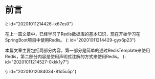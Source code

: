 # 前言
{: id="20201011214426-ix67es0"}

在上一篇文章中，已经学习了Redis数据库的基本知识，现在开始学习在SpringBoot项目中使用Redis。
{: id="20201011214429-gyx6p23"}

本篇文章主要包括两部分内容，第一部分是简单的通过RedisTemplate来使用Redis，第二部分内容是使用声明式注解的方式来使用Redis。
{: id="20201011214527-0kkk1y7"}

{: id="20201012084034-81d5u5p"}
